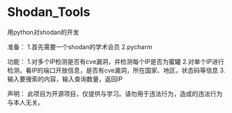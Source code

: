 # Shodan_Tools

用python对shodan的开发

准备：
1.首先需要一个shodan的学术会员
2.pycharm

功能：
1.对多个IP检测是否有cve漏洞，并检测每个IP是否为蜜罐
2.对单个IP进行检测，看IP的端口开放信息，是否有cve漏洞，所在国家、地区，状态码等信息
3.输入要搜索的内容，输入查询数量，返回IP



声明：
此项目为开源项目，仅提供与学习。请勿用于违法行为，造成的违法行为与本人无关。

